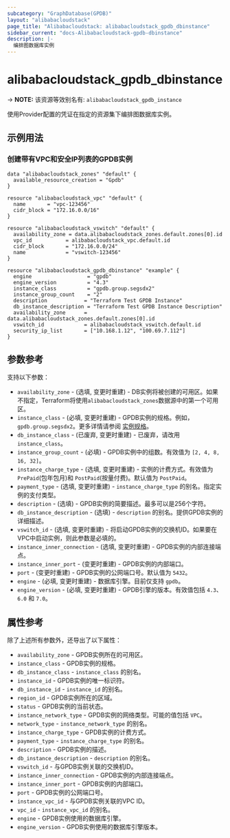 ```yaml
---
subcategory: "GraphDatabase(GPDB)"
layout: "alibabacloudstack"
page_title: "Alibabacloudstack: alibabacloudstack_gpdb_dbinstance"
sidebar_current: "docs-Alibabacloudstack-gpdb-dbinstance"
description: |- 
  编排图数据库实例
---
```


# alibabacloudstack_gpdb_dbinstance
-> **NOTE:** 该资源等效别名有: `alibabacloudstack_gpdb_instance`

使用Provider配置的凭证在指定的资源集下编排图数据库实例。

## 示例用法

### 创建带有VPC和安全IP列表的GPDB实例

```hcl
data "alibabacloudstack_zones" "default" {
  available_resource_creation = "Gpdb"
}

resource "alibabacloudstack_vpc" "default" {
  name       = "vpc-123456"
  cidr_block = "172.16.0.0/16"
}

resource "alibabacloudstack_vswitch" "default" {
  availability_zone = data.alibabacloudstack_zones.default.zones[0].id
  vpc_id           = alibabacloudstack_vpc.default.id
  cidr_block       = "172.16.0.0/24"
  name             = "vswitch-123456"
}

resource "alibabacloudstack_gpdb_dbinstance" "example" {
  engine                  = "gpdb"
  engine_version          = "4.3"
  instance_class          = "gpdb.group.segsdx2"
  instance_group_count    = "2"
  description            = "Terraform Test GPDB Instance"
  db_instance_description = "Terraform Test GPDB Instance Description"
  availability_zone      = data.alibabacloudstack_zones.default.zones[0].id
  vswitch_id             = alibabacloudstack_vswitch.default.id
  security_ip_list       = ["10.168.1.12", "100.69.7.112"]
}
```

## 参数参考

支持以下参数：

* `availability_zone` - (选填, 变更时重建) - DB实例将被创建的可用区。如果不指定，Terraform将使用`alibabacloudstack_zones`数据源中的第一个可用区。
* `instance_class` - (必填, 变更时重建) - GPDB实例的规格。例如，`gpdb.group.segsdx2`。更多详情请参阅 [实例规格](https://www.alibabacloud.com/help/doc-detail/86942.htm)。
* `db_instance_class` - (已废弃, 变更时重建) - 已废弃，请改用 `instance_class`。
* `instance_group_count` - (必填) - GPDB实例中的组数。有效值为 `[2, 4, 8, 16, 32]`。
* `instance_charge_type` - (选填, 变更时重建) - 实例的计费方式。有效值为 `PrePaid`(包年包月)和 `PostPaid`(按量付费)。默认值为 `PostPaid`。
* `payment_type` - (选填, 变更时重建) - `instance_charge_type` 的别名。指定实例的支付类型。
* `description` - (选填) - GPDB实例的简要描述。最多可以是256个字符。
* `db_instance_description` - (选填) - `description` 的别名。提供GPDB实例的详细描述。
* `vswitch_id` - (选填, 变更时重建) - 将启动GPDB实例的交换机ID。如果要在VPC中启动实例，则此参数是必填的。
* `instance_inner_connection` - (选填, 变更时重建) - GPDB实例的内部连接端点。
* `instance_inner_port` - (变更时重建) - GPDB实例的内部端口。
* `port` - (变更时重建) - GPDB实例的公网端口号。默认值为 `5432`。
* `engine` - (必填, 变更时重建) - 数据库引擎。目前仅支持 `gpdb`。
* `engine_version` - (必填, 变更时重建) - GPDB引擎的版本。有效值包括 `4.3`、`6.0` 和 `7.0`。

## 属性参考

除了上述所有参数外，还导出了以下属性：

* `availability_zone` - GPDB实例所在的可用区。
* `instance_class` - GPDB实例的规格。
* `db_instance_class` - `instance_class` 的别名。
* `instance_id` - GPDB实例的唯一标识符。
* `db_instance_id` - `instance_id` 的别名。
* `region_id` - GPDB实例所在的区域。
* `status` - GPDB实例的当前状态。
* `instance_network_type` - GPDB实例的网络类型。可能的值包括 `VPC`。
* `network_type` - `instance_network_type` 的别名。
* `instance_charge_type` - GPDB实例的计费方式。
* `payment_type` - `instance_charge_type` 的别名。
* `description` - GPDB实例的描述。
* `db_instance_description` - `description` 的别名。
* `vswitch_id` - 与GPDB实例关联的交换机ID。
* `instance_inner_connection` - GPDB实例的内部连接端点。
* `instance_inner_port` - GPDB实例的内部端口。
* `port` - GPDB实例的公网端口号。
* `instance_vpc_id` - 与GPDB实例关联的VPC ID。
* `vpc_id` - `instance_vpc_id` 的别名。
* `engine` - GPDB实例使用的数据库引擎。
* `engine_version` - GPDB实例使用的数据库引擎版本。
